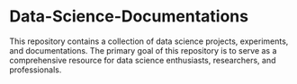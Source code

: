 # Data-Science-Documentations
This repository contains a collection of data science projects, experiments, and documentations. The primary goal of this repository is to serve as a comprehensive resource for data science enthusiasts, researchers, and professionals.
